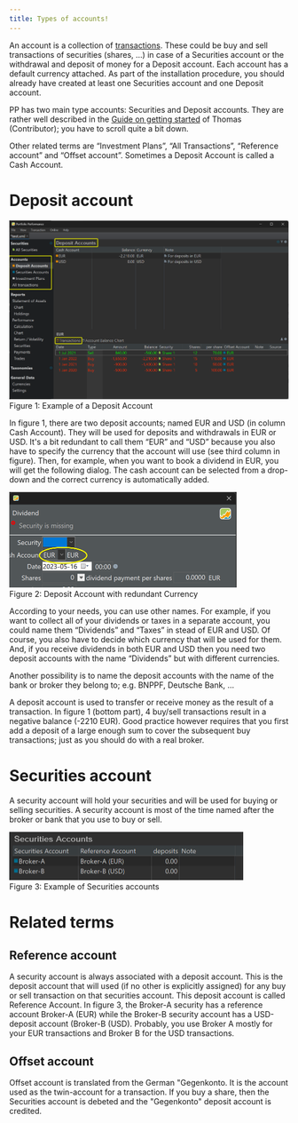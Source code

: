 ```yaml
---
title: Types of accounts!
---
```

An account is a collection of [transactions](transaction.md). These could be buy and sell transactions of securities (shares, …) in case of a Securities account or the withdrawal and deposit of money for a Deposit account. Each account has a default currency attached. As part of the installation procedure, you should already have created at least one Securities account and one Deposit account.

PP has two main type accounts: Securities and Deposit accounts. They are rather well described in the [Guide on getting started]([https://forum.portfolio-performance.info/t/guide-on-getting-started/5390]) of Thomas (Contributor); you have to scroll quite a bit down.

Other related terms are “Investment Plans”, “All Transactions”, “Reference account” and “Offset account”. Sometimes a Deposit Account is called a Cash Account.

# Deposit account

<img src="../images/account-types-deposit.png" alt="Account type Deposit" style="zoom:100%;" />
<figcaption >Figure 1: Example of a Deposit Account</figcaption>


In figure 1, there are two deposit accounts; named EUR and USD (in column Cash Account). They will be used for deposits and withdrawals in EUR or USD. It's a bit redundant to call them “EUR” and “USD” because you also have to specify the currency that the account will use (see third column in figure). Then, for example, when you want to book a dividend in EUR, you will get the following dialog. The cash account can be selected from a drop-down and the correct currency is automatically added.


<img src="../images/account-dividend-booking.png" alt="Deposit Account with redundant Currency" style="zoom:50%;" />
<figcaption>Figure 2: Deposit Account with redundant Currency</figcaption>

According to your needs, you can use other names. For example, if you want to collect all of your dividends or taxes in a separate account, you could name them “Dividends” and “Taxes” in stead of EUR and USD. Of course, you also have to decide which currency that will be used for them. And, if you receive dividends in both EUR and USD then you need two deposit accounts with the name “Dividends” but with different currencies.

Another possibility is to name the deposit accounts with the name of the bank or broker they belong to; e.g. BNPPF, Deutsche Bank, …

A deposit account is used to transfer or receive money as the result of a transaction. In figure 1 (bottom part), 4 buy/sell transactions result in a negative balance (-2210 EUR). Good practice however requires that you first add a deposit of a large enough sum to cover the subsequent buy transactions; just as you should do with a real broker.

# Securities account

A security account will hold your securities and will be used for buying or selling securities. A security account is most of the time named after the broker or bank that you use to buy or sell.

<img src="../images/account_securities.png" alt="Example of Securities accounts" style="zoom:50%;" />
<figcaption>Figure 3: Example of Securities accounts</figcaption>

# Related terms

## Reference account

A security account is always associated with a deposit account. This is the deposit account that will used (if no other is explicitly assigned) for any buy or sell transaction on that securities account. This deposit account is called Reference Account. In figure 3, the Broker-A security has a reference account Broker-A (EUR) while the Broker-B security account has a USD-deposit account (Broker-B (USD). Probably, you use Broker A mostly for your EUR transactions and Broker B for the USD transactions.

## Offset account
Offset account is translated from the German "Gegenkonto. It is the account used as the twin-account for a transaction. If you buy a share, then the Securities account is debeted and the "Gegenkonto" deposit account is credited.
